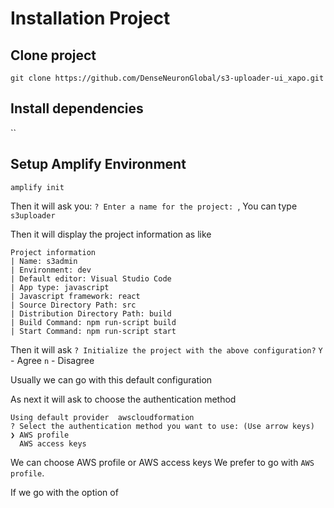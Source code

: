 # Installation Project

## Clone project
`git clone https://github.com/DenseNeuronGlobal/s3-uploader-ui_xapo.git`

## Install dependencies
``

## Setup Amplify Environment
`amplify init`

Then it will ask you:
`? Enter a name for the project: `, You can type `s3uploader`

Then it will display the project information as like
```
Project information
| Name: s3admin
| Environment: dev
| Default editor: Visual Studio Code
| App type: javascript
| Javascript framework: react
| Source Directory Path: src
| Distribution Directory Path: build
| Build Command: npm run-script build
| Start Command: npm run-script start
```

Then it will ask `? Initialize the project with the above configuration?`
`Y` - Agree
`n` - Disagree

Usually we can go with this default configuration


As next it will ask to choose the authentication method
```
Using default provider  awscloudformation
? Select the authentication method you want to use: (Use arrow keys)
❯ AWS profile 
  AWS access keys 
```

We can choose AWS profile or AWS access keys
We prefer to go with `AWS profile`.

If we go with the option of 

